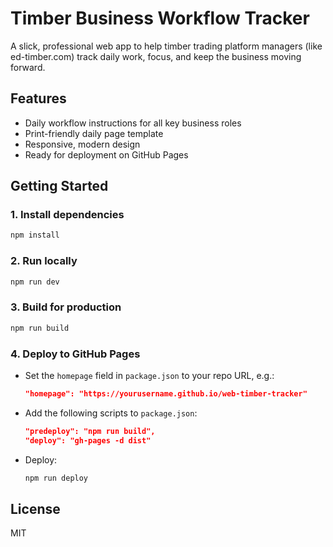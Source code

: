 # Timber Business Workflow Tracker

A slick, professional web app to help timber trading platform managers (like ed-timber.com) track daily work, focus, and keep the business moving forward.

## Features
- Daily workflow instructions for all key business roles
- Print-friendly daily page template
- Responsive, modern design
- Ready for deployment on GitHub Pages

## Getting Started

### 1. Install dependencies
```bash
npm install
```

### 2. Run locally
```bash
npm run dev
```

### 3. Build for production
```bash
npm run build
```

### 4. Deploy to GitHub Pages
- Set the `homepage` field in `package.json` to your repo URL, e.g.:
  ```json
  "homepage": "https://yourusername.github.io/web-timber-tracker"
  ```
- Add the following scripts to `package.json`:
  ```json
  "predeploy": "npm run build",
  "deploy": "gh-pages -d dist"
  ```
- Deploy:
  ```bash
  npm run deploy
  ```

## License
MIT
